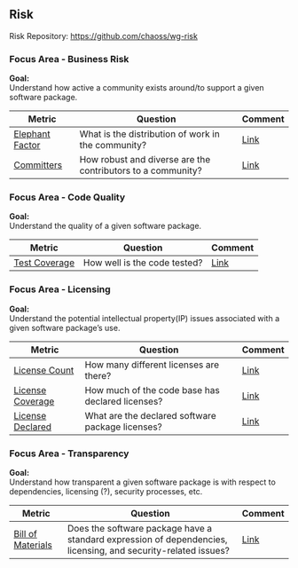 ## Risk
Risk Repository: https://github.com/chaoss/wg-risk

### Focus Area - Business Risk

**Goal:**  
Understand how active a community exists around/to support a given software package.

**Metric** | **Question** | **Comment**
---|---|---
[Elephant Factor](https://chaoss.community/metric-elephant-factor/) | What is the distribution of work in the community? | [Link](https://github.com/chaoss/wg-risk/issues/15)
[Committers](https://chaoss.community/metric-committers/) | How robust and diverse are the contributors to a community? | [Link](https://github.com/chaoss/wg-risk/issues/16)

### Focus Area - Code Quality

**Goal:**  
Understand the quality of a given software package.

**Metric** | **Question** |**Comment**
---|---|---
[Test Coverage](https://chaoss.community/metric-test-coverage/) | How well is the code tested? | [Link](https://github.com/chaoss/wg-risk/issues/23)

### Focus Area - Licensing

**Goal:**  
Understand the potential intellectual property(IP) issues associated with a given software package’s use.

**Metric** | **Question** | **Comment**
---|---|---
[License Count](https://chaoss.community/metric-license-count/) | How many different licenses are there? | [Link](https://github.com/chaoss/wg-risk/issues/17)
[License Coverage](https://chaoss.community/metric-license-coverage/) | How much of the code base has declared licenses? | [Link](https://github.com/chaoss/wg-risk/issues/18)
[License Declared](https://chaoss.community/metric-license-declared/) | What are the declared software package licenses? | [Link](https://github.com/chaoss/wg-risk/issues/19)

### Focus Area - Transparency

**Goal:**  
Understand how transparent a given software package is with respect to dependencies, licensing (?), security processes, etc.

**Metric** | **Question** |**Comment**
---|---|---
[Bill of Materials](https://chaoss.community/metric-bill-of-materials/) | Does the software package have a standard expression of dependencies, licensing, and security-related issues? | [Link](https://github.com/chaoss/wg-risk/issues/20)
